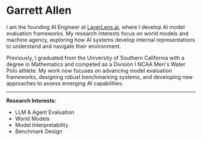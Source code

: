 # Garrett Allen

I am the founding AI Engineer at [LayerLens.ai](https://layerlens.ai), where I develop AI model evaluation frameworks. My research interests focus on world models and machine agency, exploring how AI systems develop internal representations to understand and navigate their environment.

Previously, I graduated from the University of Southern California with a degree in Mathematics and competed as a Division I NCAA Men's Water Polo athlete. My work now focuses on advancing model evaluation frameworks, designing robust benchmarking systems, and developing new approaches to assess emerging AI capabilities.

---

**Research Interests:**
- LLM & Agent Evaluation
- World Models
- Model Interpretability
- Benchmark Design

<!--
**garrettallen14/garrettallen14** is a ✨ _special_ ✨ repository because its `README.md` (this file) appears on your GitHub profile.

Here are some ideas to get you started:

- 🔭 I’m currently working on ...
- 🌱 I’m currently learning ...
- 👯 I’m looking to collaborate on ...
- 🤔 I’m looking for help with ...
- 💬 Ask me about ...
- 📫 How to reach me: ...
- 😄 Pronouns: ...
- ⚡ Fun fact: ...
-->
